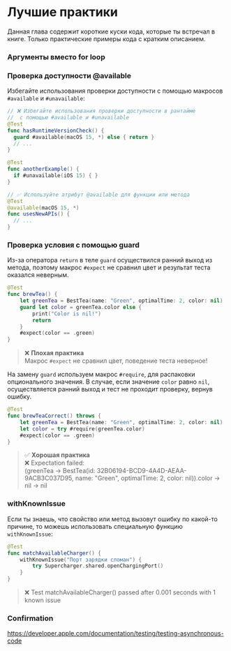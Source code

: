 # Лучшие практики

Данная глава содержит короткие куски кода, которые ты встречал в книге. Только практические примеры кода с кратким описанием.

### Аргументы вместо for loop

### Проверка доступности @available

Избегайте использования проверки доступности с помощью макросов `#available` и `#unavailable`:

```swift
// ❌ Избегайте использования проверки доступности в рантайме
//  с помощью #available и #unavailable
@Test
func hasRuntimeVersionCheck() {
  guard #available(macOS 15, *) else { return }
  // ...
}

@Test
func anotherExample() {
  if #unavailable(iOS 15) { }
}

// ✅ Используйте атрибут @available для функции или метода
@Test
@available(macOS 15, *)
func usesNewAPIs() {
  // ...
}
```

### Проверка условия с помощью guard

Из-за оператора `return` в теле `guard` осуществился ранний выход из метода,
поэтому макрос `#expect` не сравнил цвет и результат теста оказался неверным.

```swift
@Test
func brewTea() {
	let greenTea = BestTea(name: "Green", optimalTime: 2, color: nil)
	guard let color = greenTea.color else {
		print("Color is nil!")
		return
	}
	#expect(color == .green)
}
```

> ❌ **Плохая практика**<br>
> Макрос `#expect` не сравнил цвет, поведение теста неверное!

На замену `guard` используем макрос `#require`, для распаковки опционального значения.
В случае, если значение `color` равно `nil`, осуществляется ранний выход и
тест не проходит проверку, вернув ошибку.

```swift
@Test
func brewTeaCorrect() throws {
	let greenTea = BestTea(name: "Green", optimalTime: 2, color: nil)
	let color = try #require(greenTea.color)
	#expect(color == .green)
}
```

> ✅ **Хорошая практика**<br>
> ❌ Expectation failed:<br>(greenTea → BestTea(id: 32B06194-BCD9-4A4D-AEAA-9ACB3C037D95, name: "Green", optimalTime: 2, color: nil)).color → nil → nil

### withKnownIssue

Если ты знаешь, что свойство или метод вызовут ошибку по какой-то причине,
то можешь использовать специальную функцию `withKnownIssue`:

```swift
@Test
func matchAvailableCharger() {
	withKnownIssue("Порт зарядки сломан") {
		try Supercharger.shared.openChargingPort()
	}
}
```

> ❌ Test matchAvailableCharger() passed after 0.001 seconds with 1 known issue

### Confirmation

https://developer.apple.com/documentation/testing/testing-asynchronous-code
